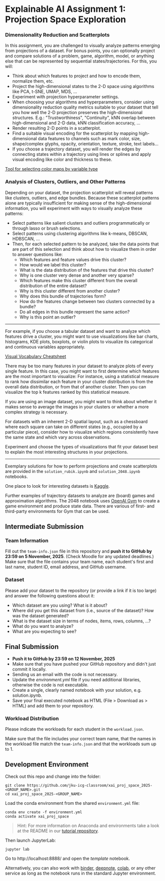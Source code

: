 
# Explainable AI Assignment 1: Projection Space Exploration

### Dimensionality Reduction and Scatterplots

In this assignment, you are challenged to visually analyze patterns emerging from projections of a dataset. For bonus points, you can optionally project and compare solutions of a problem, game, algorithm, model, or anything else that can be represented by sequential states/trajectories. For this, you will:
* Think about which features to project and how to encode them, normalize them, etc.
* Project the high-dimensional states to the 2-D space using algorithms like PCA, t-SNE, UMAP, MDS, ...
* Experiment with projection hyperparameter settings.
* When choosing your algorithms and hyperparameters, consider using dimensionality reduction quality metrics suitable to your dataset that tell you how well the 2-D projection preserves the high-dimensional structures. E.g.: "Trustworthiness", "Continuity", kNN overlap between high-dimensional and 2-D data, kNN classification accuracy, ...
* Render resulting 2-D points in a scatterplot.
* Find a suitable visual encoding for the scatterplot by mapping high-dimensional data features to channels such as mark color, size, shape/complex glyphs, opacity, orientation, texture, stroke, text labels...
* If you choose a trajectory dataset, you will render the edges by connecting states within a trajectory using lines or splines and apply visual encoding like color and thickness to these.

[Tool for selecting color maps by variable type](https://colorbrewer2.org/#type=qualitative&scheme=Dark2&n=3)

### Analysis of Clusters, Outliers, and Other Patterns

Depending on your dataset, the projection scatterplot will reveal patterns like clusters, outliers, and edge bundles. Because these scatterplot patterns alone are typically insufficient for making sense of the high-dimensional information, you will experiment with ways to visually analyze these patterns:

* Select patterns like salient clusters and outliers programmatically or through lasso or brush selections.
* Select patterns using clustering algorithms like k-means, DBSCAN, HDBSCAN, ...
* Then, for each selected pattern to be analyzed, take the data points that are part of this selection and think about how to visualize them in order to answer questions like:
    * Which features and feature values drive this cluster?
    * How would we label this cluster?
    * What is the data distribution of the features that drive this cluster?
    * Why is one cluster very dense and another very sparse?
    * Which features make this cluster different from the overall distribution of the entire dataset?
    * Why is this cluster different from another cluster?
    * Why does this bundle of trajectories form?
    * How do the features change between two clusters connected by a bundle?
    * Do all edges in this bundle represent the same action?
    * Why is this point an outlier?

---

For example, if you choose a tabular dataset and want to analyze which features drive a cluster, you might want to use visualizations like bar charts, histograms, KDE plots, boxplots, or violin plots to visualize its categorical and continuous variables appropriately.

[Visual Vocabulary Cheatsheet](https://gramener.github.io/visual-vocabulary-vega/#/FullList/)

There may be too many features in your dataset to analyze plots of every single feature. In this case, you might want to first determine which features are the most important to visualize: For instance, using a statistical measure to rank how dissimilar each feature in your cluster distribution is from the overall data distribution, or from that of another cluster. Then you can visualize the top k features ranked by this statistical measure.

If you are using an image dataset, you might want to think about whether it makes sense to average the images in your clusters or whether a more complex strategy is necessary.

For datasets with an inherent 2-D spatial layout, such as a chessboard where each square can take on different states (e.g., occupied by a particular piece), consider how to visualize which regions consistently have the same state and which vary across observations.

Experiment and choose the types of visualizations that fit your dataset best to explain the most interesting structures in your projections.

---

Exemplary solutions for how to perform projections and create scatterplots are provided in the `solution_rubik.ipynb` and `solution_2048.ipynb` notebooks. 

One place to look for interesting datasets is [Kaggle](https://www.kaggle.com/datasets).

Further examples of trajectory datasets to analyze are (board) games and approximation algorithms. The 2048 notebook uses [OpenAI Gym](https://gym.openai.com/) to create a game environment and produce state data. There are various of first- and third-party environments for Gym that can be used.

## Intermediate Submission

### Team Information

Fill out the `team-info.json` file in this repository and **push it to GitHub by 23:59 on 5 November, 2025**. (Check Moodle for any updated deadlines.)
Make sure that the file contains your team name, each student's first and last name, student ID, email address, and GitHub username.

### Dataset
Please add your dataset to the repository (or provide a link if it is too large) and answer the following questions about it:

* Which dataset are you using? What is it about?
* Where did you get this dataset from (i.e., source of the dataset)? How was the dataset generated?
* What is the dataset size in terms of nodes, items, rows, columns, ...?
* What do you want to analyze?
* What are you expecting to see?


## Final Submission

* **Push it to GitHub by 23:59 on 12 November, 2025**
* Make sure that you have pushed your GitHub repository and didn't just commit it locally.
* Sending us an email with the code is not necessary.
* Update the *environment.yml* file if you need additional libraries, otherwise the code is not executable.
* Create a single, clearly named notebook with your solution, e.g. solution.ipynb.
* Save your final executed notebook as HTML (File > Download as > HTML) and add them to your repository.

### Workload Distribution

Please indicate the workloads for each student in the `workload.json`.

Make sure that the file includes your correct team name, that the names in the workload file match the `team-info.json` and that the workloads sum up to 1.

## Development Environment

Check out this repo and change into the folder:
```
git clone https://github.com/jku-icg-classroom/xai_proj_space_2025-<GROUP_NAME>.git
cd xai_proj_space_2025-<GROUP_NAME>
```

Load the conda environment from the shared `environment.yml` file:
```
conda env create -f environment.yml
conda activate xai_proj_space
```

> Hint: For more information on Anaconda and environments take a look at the README in our [tutorial repository](https://github.com/JKU-ICG/python-visualization-tutorial).

Then launch JupyterLab:
```
jupyter lab
```

Go to http://localhost:8888/ and open the *template* notebook.

Alternatively, you can also work with [binder](https://mybinder.org/), [deepnote](https://deepnote.com/), [colab](https://colab.research.google.com/), or any other service as long as the notebook runs in the standard Jupyter environment.

